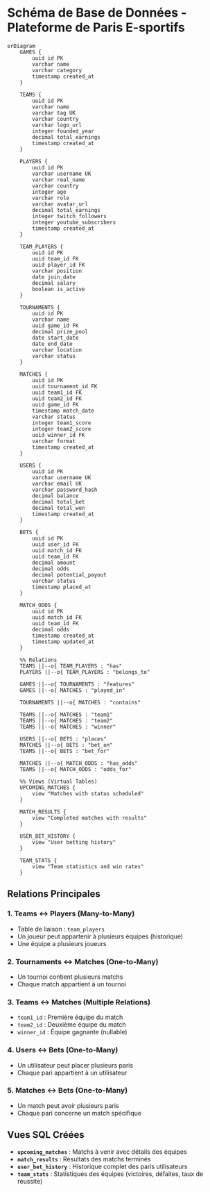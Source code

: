 # Schéma de Base de Données - Plateforme de Paris E-sportifs

```mermaid
erDiagram
    GAMES {
        uuid id PK
        varchar name
        varchar category
        timestamp created_at
    }

    TEAMS {
        uuid id PK
        varchar name
        varchar tag UK
        varchar country
        varchar logo_url
        integer founded_year
        decimal total_earnings
        timestamp created_at
    }

    PLAYERS {
        uuid id PK
        varchar username UK
        varchar real_name
        varchar country
        integer age
        varchar role
        varchar avatar_url
        decimal total_earnings
        integer twitch_followers
        integer youtube_subscribers
        timestamp created_at
    }

    TEAM_PLAYERS {
        uuid id PK
        uuid team_id FK
        uuid player_id FK
        varchar position
        date join_date
        decimal salary
        boolean is_active
    }

    TOURNAMENTS {
        uuid id PK
        varchar name
        uuid game_id FK
        decimal prize_pool
        date start_date
        date end_date
        varchar location
        varchar status
    }

    MATCHES {
        uuid id PK
        uuid tournament_id FK
        uuid team1_id FK
        uuid team2_id FK
        uuid game_id FK
        timestamp match_date
        varchar status
        integer team1_score
        integer team2_score
        uuid winner_id FK
        varchar format
        timestamp created_at
    }

    USERS {
        uuid id PK
        varchar username UK
        varchar email UK
        varchar password_hash
        decimal balance
        decimal total_bet
        decimal total_won
        timestamp created_at
    }

    BETS {
        uuid id PK
        uuid user_id FK
        uuid match_id FK
        uuid team_id FK
        decimal amount
        decimal odds
        decimal potential_payout
        varchar status
        timestamp placed_at
    }

    MATCH_ODDS {
        uuid id PK
        uuid match_id FK
        uuid team_id FK
        decimal odds
        timestamp created_at
        timestamp updated_at
    }

    %% Relations
    TEAMS ||--o{ TEAM_PLAYERS : "has"
    PLAYERS ||--o{ TEAM_PLAYERS : "belongs_to"

    GAMES ||--o{ TOURNAMENTS : "features"
    GAMES ||--o{ MATCHES : "played_in"

    TOURNAMENTS ||--o{ MATCHES : "contains"

    TEAMS ||--o{ MATCHES : "team1"
    TEAMS ||--o{ MATCHES : "team2"
    TEAMS ||--o{ MATCHES : "winner"

    USERS ||--o{ BETS : "places"
    MATCHES ||--o{ BETS : "bet_on"
    TEAMS ||--o{ BETS : "bet_for"

    MATCHES ||--o{ MATCH_ODDS : "has_odds"
    TEAMS ||--o{ MATCH_ODDS : "odds_for"

    %% Views (Virtual Tables)
    UPCOMING_MATCHES {
        view "Matches with status scheduled"
    }

    MATCH_RESULTS {
        view "Completed matches with results"
    }

    USER_BET_HISTORY {
        view "User betting history"
    }

    TEAM_STATS {
        view "Team statistics and win rates"
    }
```

## Relations Principales

### 1. **Teams ↔ Players** (Many-to-Many)

- Table de liaison : `team_players`
- Un joueur peut appartenir à plusieurs équipes (historique)
- Une équipe a plusieurs joueurs

### 2. **Tournaments ↔ Matches** (One-to-Many)

- Un tournoi contient plusieurs matchs
- Chaque match appartient à un tournoi

### 3. **Teams ↔ Matches** (Multiple Relations)

- `team1_id` : Première équipe du match
- `team2_id` : Deuxième équipe du match
- `winner_id` : Équipe gagnante (nullable)

### 4. **Users ↔ Bets** (One-to-Many)

- Un utilisateur peut placer plusieurs paris
- Chaque pari appartient à un utilisateur

### 5. **Matches ↔ Bets** (One-to-Many)

- Un match peut avoir plusieurs paris
- Chaque pari concerne un match spécifique

## Vues SQL Créées

- **`upcoming_matches`** : Matchs à venir avec détails des équipes
- **`match_results`** : Résultats des matchs terminés
- **`user_bet_history`** : Historique complet des paris utilisateurs
- **`team_stats`** : Statistiques des équipes (victoires, défaites, taux de réussite)
